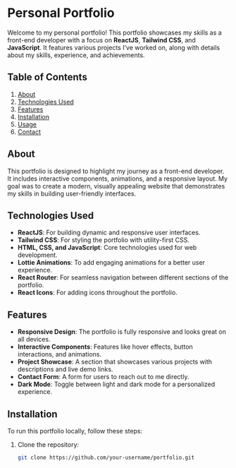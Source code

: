 # Personal Portfolio

Welcome to my personal portfolio! This portfolio showcases my skills as a front-end developer with a focus on **ReactJS**, **Tailwind CSS**, and **JavaScript**. It features various projects I’ve worked on, along with details about my skills, experience, and achievements.

## Table of Contents
1. [About](#about)
2. [Technologies Used](#technologies-used)
3. [Features](#features)
4. [Installation](#installation)
5. [Usage](#usage)
6. [Contact](#contact)

## About

This portfolio is designed to highlight my journey as a front-end developer. It includes interactive components, animations, and a responsive layout. My goal was to create a modern, visually appealing website that demonstrates my skills in building user-friendly interfaces.

## Technologies Used

- **ReactJS**: For building dynamic and responsive user interfaces.
- **Tailwind CSS**: For styling the portfolio with utility-first CSS.
- **HTML, CSS, and JavaScript**: Core technologies used for web development.
- **Lottie Animations**: To add engaging animations for a better user experience.
- **React Router**: For seamless navigation between different sections of the portfolio.
- **React Icons**: For adding icons throughout the portfolio.

## Features

- **Responsive Design**: The portfolio is fully responsive and looks great on all devices.
- **Interactive Components**: Features like hover effects, button interactions, and animations.
- **Project Showcase**: A section that showcases various projects with descriptions and live demo links.
- **Contact Form**: A form for users to reach out to me directly.
- **Dark Mode**: Toggle between light and dark mode for a personalized experience.

## Installation

To run this portfolio locally, follow these steps:

1. Clone the repository:
   ```bash
   git clone https://github.com/your-username/portfolio.git
